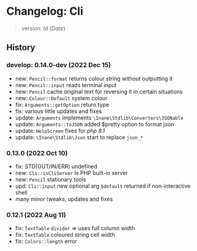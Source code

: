 # Changelog: Cli

> version: $Id$ ($Date$)

## History

### develop: 0.14.0-dev (2022 Dec 15)

 - new: `Pencil::format` returns colour string without outputting it
 - new: `Pencil::input` reads terminal input
 - new: `Pencil` cache original text for reversing it in certain situations
 - new: `Colour::Default` system colour
 - fix: `Arguments::getOption` return type
 - fix: various little updates and fixes
 - update: `Arguments` implements `\Inane\Stdlib\Converters\JSONable`
 - update: `Arguments::toJSON` added $pretty option to format json
 - update: `HelpScreen` fixes for *php 8.1*
 - update: `\Inane\Stdlib\Json` start to replace `json_*`

### 0.13.0 (2022 Oct 10)

 - fix: STD(OUT/IN/ERR) undefined
 - new: `Cli::isCliServer` Is PHP built-in server
 - new: `Pencil` stationary tools
 - upd: `Cli::input` new optional arg `$default` returned if non-interactive shell
 - many minor tweaks, updates and fixes

### 0.12.1 (2022 Aug 11)

 - fix: `TextTable` `divider` => uses full column width
 - fix: `TextTable` coloured string cell width
 - fix: `Colors::length` error

